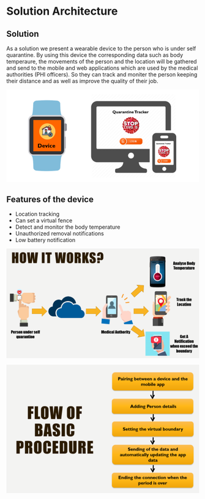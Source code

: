 
# Solution Architecture

## Solution 
 
 As a solution we present a wearable device to the person who is under self quarantine. By using this device the corresponding data such as body temperaure, the movements of the person and the location will be gathered and send to the mobile and web applications which are used by the medical authorities (PHI officers). So they can track and moniter the person keeping their distance and as well as improve the quality of their job.
 
 ![Solution](img/sa1.PNG)

## Features of the device
 * Location tracking
 * Can set a virtual fence
 * Detect and monitor the body temperature
 * Unauthorized removal notifications
 * Low battery notification

 ![How It Works](img/HIW.PNG)
 
 ![Basic flow of procedure](img/sa.PNG)
